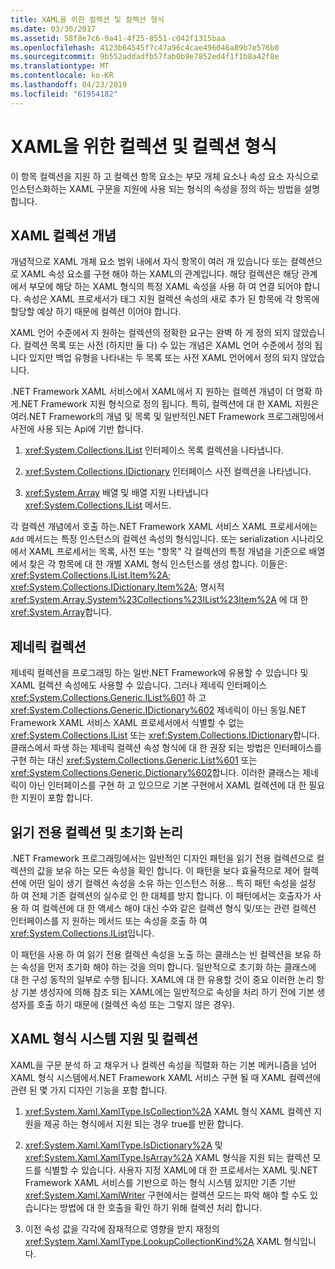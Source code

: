 ```yaml
---
title: XAML을 위한 컬렉션 및 컬렉션 형식
ms.date: 03/30/2017
ms.assetid: 58f8e7c6-9a41-4f25-8551-c042f1315baa
ms.openlocfilehash: 4123b64545f7c47a96c4cae496046a89b7e576b0
ms.sourcegitcommit: 9b552addadfb57fab0b9e7852ed4f1f1b8a42f8e
ms.translationtype: MT
ms.contentlocale: ko-KR
ms.lasthandoff: 04/23/2019
ms.locfileid: "61954182"
---
```

# <a name="collections-and-collection-types-for-xaml"></a>XAML을 위한 컬렉션 및 컬렉션 형식

이 항목 컬렉션을 지원 하 고 컬렉션 항목 요소는 부모 개체 요소나 속성 요소 자식으로 인스턴스화하는 XAML 구문을 지원에 사용 되는 형식의 속성을 정의 하는 방법을 설명 합니다.

## <a name="xaml-collection-concepts"></a>XAML 컬렉션 개념

개념적으로 XAML 개체 요소 범위 내에서 자식 항목이 여러 개 있습니다 또는 컬렉션으로 XAML 속성 요소를 구현 해야 하는 XAML의 관계입니다. 해당 컬렉션은 해당 관계에서 부모에 해당 하는 XAML 형식의 특정 XAML 속성을 사용 하 여 연결 되어야 합니다. 속성은 XAML 프로세서가 태그 지원 컬렉션 속성의 새로 추가 된 항목에 각 항목에 할당할 예상 하기 때문에 컬렉션 이어야 합니다.

XAML 언어 수준에서 지 원하는 컬렉션의 정확한 요구는 완벽 하 게 정의 되지 않았습니다. 컬렉션 목록 또는 사전 (하지만 둘 다) 수 있는 개념은 XAML 언어 수준에서 정의 됩니다 있지만 백업 유형을 나타내는 두 목록 또는 사전 XAML 언어에서 정의 되지 않았습니다.

.NET Framework XAML 서비스에서 XAML에서 지 원하는 컬렉션 개념이 더 명확 하 게.NET Framework 지원 형식으로 정의 됩니다. 특히, 컬렉션에 대 한 XAML 지원은 여러.NET Framework의 개념 및 목록 및 일반적인.NET Framework 프로그래밍에서 사전에 사용 되는 Api에 기반 합니다.

1. <xref:System.Collections.IList> 인터페이스 목록 컬렉션을 나타냅니다.

2. <xref:System.Collections.IDictionary> 인터페이스 사전 컬렉션을 나타냅니다.

3. <xref:System.Array> 배열 및 배열 지원 나타냅니다 <xref:System.Collections.IList> 메서드.

각 컬렉션 개념에서 호출 하는.NET Framework XAML 서비스 XAML 프로세서에는 `Add` 메서드는 특정 인스턴스의 컬렉션 속성의 형식입니다. 또는 serialization 시나리오에서 XAML 프로세서는 목록, 사전 또는 "항목" 각 컬렉션의 특정 개념을 기준으로 배열에서 찾은 각 항목에 대 한 개별 XAML 형식 인스턴스를 생성 합니다. 이들은: <xref:System.Collections.IList.Item%2A>; <xref:System.Collections.IDictionary.Item%2A>; 명시적 <xref:System.Array.System%23Collections%23IList%23Item%2A> 에 대 한 <xref:System.Array>합니다.

## <a name="generic-collections"></a>제네릭 컬렉션

제네릭 컬렉션을 프로그래밍 하는 일반.NET Framework에 유용할 수 있습니다 및 XAML 컬렉션 속성에도 사용할 수 있습니다. 그러나 제네릭 인터페이스 <xref:System.Collections.Generic.IList%601> 하 고 <xref:System.Collections.Generic.IDictionary%602> 제네릭이 아닌 동일.NET Framework XAML 서비스 XAML 프로세서에서 식별할 수 없는 <xref:System.Collections.IList> 또는 <xref:System.Collections.IDictionary>합니다. 클래스에서 파생 하는 제네릭 컬렉션 속성 형식에 대 한 권장 되는 방법은 인터페이스를 구현 하는 대신 <xref:System.Collections.Generic.List%601> 또는 <xref:System.Collections.Generic.Dictionary%602>합니다. 이러한 클래스는 제네릭이 아닌 인터페이스를 구현 하 고 있으므로 기본 구현에서 XAML 컬렉션에 대 한 필요한 지원이 포함 합니다.

## <a name="read-only-collections-and-initialization-logic"></a>읽기 전용 컬렉션 및 초기화 논리

.NET Framework 프로그래밍에서는 일반적인 디자인 패턴을 읽기 전용 컬렉션으로 컬렉션의 값을 보유 하는 모든 속성을 확인 합니다. 이 패턴을 보다 효율적으로 제어 컬렉션에 어떤 일이 생기 컬렉션 속성을 소유 하는 인스턴스 허용... 특히 패턴 속성을 설정 하 여 전체 기존 컬렉션의 실수로 인 한 대체를 방지 합니다. 이 패턴에서는 호출자가 사용 하 여 컬렉션에 대 한 액세스 해야 대신 수와 같은 컬렉션 형식 및/또는 관련 컬렉션 인터페이스를 지 원하는 메서드 또는 속성을 호출 하 여 <xref:System.Collections.IList>입니다.

이 패턴을 사용 하 여 읽기 전용 컬렉션 속성을 노출 하는 클래스는 빈 컬렉션을 보유 하는 속성을 먼저 초기화 해야 하는 것을 의미 합니다. 일반적으로 초기화 하는 클래스에 대 한 구성 동작의 일부로 수행 됩니다. XAML에 대 한 유용할 것이 중요 이러한 논리 항상 기본 생성자에 의해 참조 되는 XAML에는 일반적으로 속성을 처리 하기 전에 기본 생성자를 호출 하기 때문에 (컬렉션 속성 또는 그렇지 않은 경우).

## <a name="xaml-type-system-support-and-collections"></a>XAML 형식 시스템 지원 및 컬렉션

XAML을 구문 분석 하 고 채우거 나 컬렉션 속성을 직렬화 하는 기본 메커니즘을 넘어 XAML 형식 시스템에서.NET Framework XAML 서비스 구현 될 때 XAML 컬렉션에 관련 된 몇 가지 디자인 기능을 포함 합니다.

1. <xref:System.Xaml.XamlType.IsCollection%2A> XAML 형식 XAML 컬렉션 지원을 제공 하는 형식에서 지원 되는 경우 true를 반환 합니다.

2. <xref:System.Xaml.XamlType.IsDictionary%2A> 및 <xref:System.Xaml.XamlType.IsArray%2A> XAML 형식을 지원 되는 컬렉션 모드를 식별할 수 있습니다. 사용자 지정 XAML에 대 한 프로세서는 XAML 및.NET Framework XAML 서비스를 기반으로 하는 형식 시스템 있지만 기존 기반 <xref:System.Xaml.XamlWriter> 구현에서는 컬렉션 모드는 파악 해야 할 수도 있습니다는 방법에 대 한 호출을 확인 하기 위해 컬렉션 처리 합니다.

3. 이전 속성 값을 각각에 잠재적으로 영향을 받지 재정의 <xref:System.Xaml.XamlType.LookupCollectionKind%2A> XAML 형식입니다.

